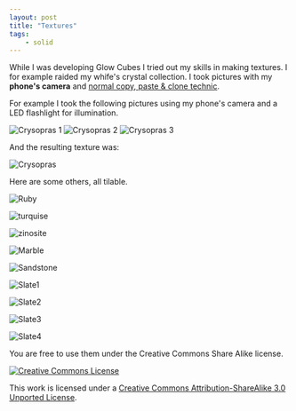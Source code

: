 ```yaml
---
layout: post
title: "Textures"
tags:
    - solid
---
```


While I was developing Glow Cubes I tried out my skills in making textures. 
I for example raided my whife's crystal collection. I took pictures with my 
**phone's camera** and [normal copy, paste & clone technic][1].

[1]: http://www.gimp.org/tutorials/Tileable_Textures/

For example I took the following pictures using my phone's camera and a LED 
flashlight for illumination.

![Crysopras 1](/media/2012-05-23_19-09-45_742.jpg)
![Crysopras 2](/media/2012-05-23_19-09-53_800.jpg)
![Crysopras 3](/media/2012-05-23_19-09-59_218.jpg)

And the resulting texture was:

![Crysopras](/media/Crysopras.jpg)

<!--more-->

Here are some others, all tilable.

![Ruby](/media/Ruby.jpg)

![turquise](/media/Turquise.jpg)

![zinosite](/media/Zinosite.jpg)

![Marble](/media/Marble.jpg)

![Sandstone](/media/Sandstone.jpg)

![Slate1](/media/Slate1.jpg)

![Slate2](/media/Slate2.jpg)

![Slate3](/media/Slate3.jpg)

![Slate4](/media/Slate4.jpg)

You are free to use them under the Creative Commons Share Alike license.

<a rel="license" href="http://creativecommons.org/licenses/by-sa/3.0/deed.en_US"><img alt="Creative Commons License" style="border-width:0" src="http://i.creativecommons.org/l/by-sa/3.0/88x31.png" /></a>

This work is licensed under a <a rel="license" href="http://creativecommons.org/licenses/by-sa/3.0/deed.en_US">Creative Commons Attribution-ShareAlike 3.0 Unported License</a>.
